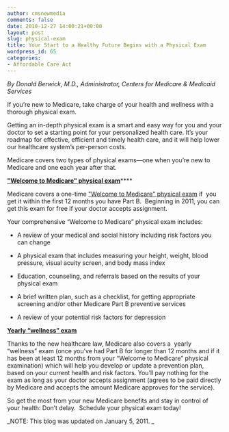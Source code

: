 ```yaml
---
author: cmsnewmedia
comments: false
date: 2010-12-27 14:00:21+00:00
layout: post
slug: physical-exam
title: Your Start to a Healthy Future Begins with a Physical Exam
wordpress_id: 65
categories:
- Affordable Care Act
---
```


_By Donald Berwick, M.D., Administrator, Centers for Medicare & Medicaid Services_

If you’re new to Medicare, take charge of your health and wellness with a thorough physical exam.

Getting an in-depth physical exam is a smart and easy way for you and your doctor to set a starting point for your personalized health care. It’s your roadmap for effective, efficient and timely health care, and it will help lower our healthcare system’s per-person costs.

Medicare covers two types of physical exams—one when you’re new to Medicare and one each year after that.

[**"Welcome to Medicare" physical exam**](http://www.medicare.gov/welcometomedicare/landing.html)****

Medicare covers a one-time ["Welcome to Medicare" physical exam](http://www.medicare.gov/welcometomedicare/landing.html) if  you get it within the first 12 months you have Part B.  Beginning in 2011, you can get this exam for free if your doctor accepts assignment.

Your comprehensive “Welcome to Medicare” physical exam includes:



	
  * A      review of your medical and social history including risk factors you can      change

	
  * A      physical exam that includes measuring your height, weight, blood pressure,      visual acuity screen, and body mass index

	
  * Education,      counseling, and referrals based on the results of your physical exam

	
  * A      brief written plan, such as a checklist, for getting appropriate screening      and/or other Medicare Part B preventive services

	
  * A      review of your potential risk factors for depression


[**Yearly “wellness” exam**](http://www.medicare.gov/navigation/manage-your-health/preventive-services/medicare-physical-exam.aspx)

Thanks to the new healthcare law, Medicare also covers a  yearly “wellness” exam (once you’ve had Part B for longer than 12 months and if it has been at least 12 months from your “Welcome to Medicare” physical examination) which will help you develop or update a prevention plan, based on your current health and risk factors. You’ll pay nothing for the exam as long as your doctor accepts assignment (agrees to be paid directly by Medicare and accepts the amount Medicare approves for the service).

So get the most from your new Medicare benefits and stay in control of your health: Don’t delay.  Schedule your physical exam today!

_NOTE: This blog was updated on January 5, 2011. _
